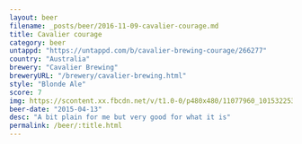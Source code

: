 ```yaml
---
layout: beer
filename: _posts/beer/2016-11-09-cavalier-courage.md
title: Cavalier courage
category: beer
untappd: "https://untappd.com/b/cavalier-brewing-courage/266277"
country: "Australia"
brewery: "Cavalier Brewing"
breweryURL: "/brewery/cavalier-brewing.html"
style: "Blonde Ale"
score: 7
img: https://scontent.xx.fbcdn.net/v/t1.0-0/p480x480/11077960_10153225352783745_1418047245676555322_n.jpg?oh=5818dbf21ce7bd5896678c5ba6865652&oe=5A112256
beer-date: "2015-04-13"
desc: "A bit plain for me but very good for what it is"
permalink: /beer/:title.html
---
```

